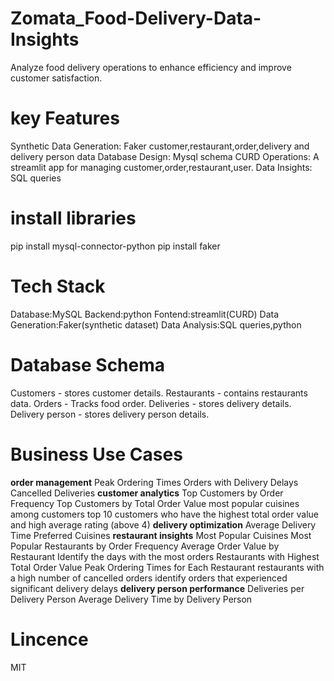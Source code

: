 # Zomata_Food-Delivery-Data-Insights
Analyze food delivery operations to enhance efficiency and  improve customer satisfaction.
# key Features
Synthetic Data Generation:
Faker customer,restaurant,order,delivery and delivery person data
Database Design:
Mysql schema
CURD Operations:
A streamlit app for managing customer,order,restaurant,user.
Data Insights:
SQL queries 
# install libraries
pip install mysql-connector-python
pip install faker
# Tech Stack
Database:MySQL
Backend:python
Fontend:streamlit(CURD)
Data Generation:Faker(synthetic dataset)
Data Analysis:SQL queries,python
# Database Schema
Customers - stores customer details.
Restaurants - contains restaurants data.
Orders - Tracks food order.
Deliveries - stores delivery details.
Delivery person - stores delivery person details.
# Business Use Cases
**order management**
Peak Ordering Times
Orders with Delivery Delays
Cancelled Deliveries
**customer analytics**
Top Customers by Order Frequency
Top Customers by Total Order Value
most popular cuisines among customers
top 10 customers who have the highest total order value and  high average rating (above 4)
**delivery optimization**
Average Delivery Time
Preferred Cuisines
**restaurant insights**
Most Popular Cuisines
Most Popular Restaurants by Order Frequency
Average Order Value by Restaurant
Identify the days with the most orders
Restaurants with Highest Total Order Value
Peak Ordering Times for Each Restaurant
restaurants with a high number of cancelled orders
identify orders that experienced significant delivery delays
**delivery person performance**
Deliveries per Delivery Person
Average Delivery Time by Delivery Person
# Lincence 
MIT
